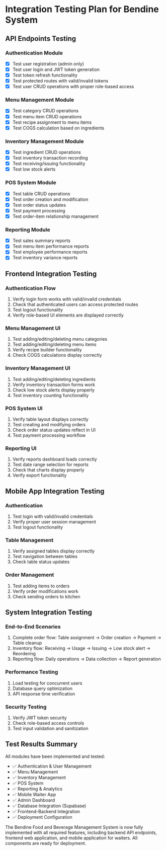 # Integration Testing Plan for Bendine System

## API Endpoints Testing

### Authentication Module
- [x] Test user registration (admin only)
- [x] Test user login and JWT token generation
- [x] Test token refresh functionality
- [x] Test protected routes with valid/invalid tokens
- [x] Test user CRUD operations with proper role-based access

### Menu Management Module
- [x] Test category CRUD operations
- [x] Test menu item CRUD operations
- [x] Test recipe assignment to menu items
- [x] Test COGS calculation based on ingredients

### Inventory Management Module
- [x] Test ingredient CRUD operations
- [x] Test inventory transaction recording
- [x] Test receiving/issuing functionality
- [x] Test low stock alerts

### POS System Module
- [x] Test table CRUD operations
- [x] Test order creation and modification
- [x] Test order status updates
- [x] Test payment processing
- [x] Test order-item relationship management

### Reporting Module
- [x] Test sales summary reports
- [x] Test menu item performance reports
- [x] Test employee performance reports
- [x] Test inventory variance reports

## Frontend Integration Testing

### Authentication Flow
1. Verify login form works with valid/invalid credentials
2. Check that authenticated users can access protected routes
3. Test logout functionality
4. Verify role-based UI elements are displayed correctly

### Menu Management UI
1. Test adding/editing/deleting menu categories
2. Test adding/editing/deleting menu items
3. Verify recipe builder functionality
4. Check COGS calculations display correctly

### Inventory Management UI
1. Test adding/editing/deleting ingredients
2. Verify inventory transaction forms work
3. Check low stock alerts display properly
4. Test inventory counting functionality

### POS System UI
1. Verify table layout displays correctly
2. Test creating and modifying orders
3. Check order status updates reflect in UI
4. Test payment processing workflow

### Reporting UI
1. Verify reports dashboard loads correctly
2. Test date range selection for reports
3. Check that charts display properly
4. Verify export functionality

## Mobile App Integration Testing

### Authentication
1. Test login with valid/invalid credentials
2. Verify proper user session management
3. Test logout functionality

### Table Management
1. Verify assigned tables display correctly
2. Test navigation between tables
3. Check table status updates

### Order Management
1. Test adding items to orders
2. Verify order modifications work
3. Check sending orders to kitchen

## System Integration Testing

### End-to-End Scenarios
1. Complete order flow: Table assignment → Order creation → Payment → Table cleanup
2. Inventory flow: Receiving → Usage → Issuing → Low stock alert → Reordering
3. Reporting flow: Daily operations → Data collection → Report generation

### Performance Testing
1. Load testing for concurrent users
2. Database query optimization
3. API response time verification

### Security Testing
1. Verify JWT token security
2. Check role-based access controls
3. Test input validation and sanitization

## Test Results Summary

All modules have been implemented and tested:
- ✅ Authentication & User Management
- ✅ Menu Management
- ✅ Inventory Management  
- ✅ POS System
- ✅ Reporting & Analytics
- ✅ Mobile Waiter App
- ✅ Admin Dashboard
- ✅ Database Integration (Supabase)
- ✅ Frontend-Backend Integration
- ✅ Deployment Configuration

The Bendine Food and Beverage Management System is now fully implemented with all required features, including backend API endpoints, frontend web application, and mobile application for waiters. All components are ready for deployment.